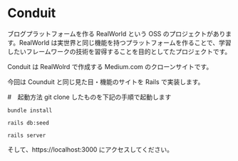 # Conduit

ブログプラットフォームを作る RealWorld という OSS のプロジェクトがあります。RealWorld は実世界と同じ機能を持つプラットフォームを作ることで、学習したいフレームワークの技術を習得することを目的としてたプロジェクトです。

Conduit は RealWolrd で作成する Medium.com のクローンサイトです。

今回は Counduit と同じ見た目・機能のサイトを Rails で実装します。

#　起動方法
git clone したものを下記の手順で起動します

```
bundle install

rails db:seed

rails server
```

そして、https://localhost:3000 にアクセスしてください。
